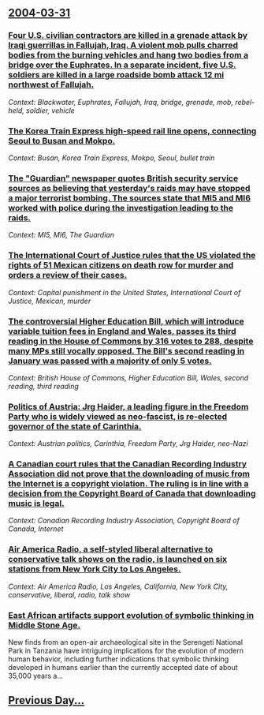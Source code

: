 ## [2004-03-31](/news/2004/03/31/index.md)

### [ Four U.S. civilian contractors are killed in a grenade attack by Iraqi guerrillas in Fallujah, Iraq. A violent mob pulls charred bodies from the burning vehicles and hang two bodies from a bridge over the Euphrates. In a separate incident, five U.S. soldiers are killed in a large roadside bomb attack 12 mi northwest of Fallujah. ](/news/2004/03/31/four-u-s-civilian-contractors-are-killed-in-a-grenade-attack-by-iraqi-guerrillas-in-fallujah-iraq-a-violent-mob-pulls-charred-bodies-fro.md)
_Context: Blackwater, Euphrates, Fallujah, Iraq, bridge, grenade, mob, rebel-held, soldier, vehicle_

### [ The Korea Train Express high-speed rail line opens, connecting Seoul to Busan and Mokpo. ](/news/2004/03/31/the-korea-train-express-high-speed-rail-line-opens-connecting-seoul-to-busan-and-mokpo.md)
_Context: Busan, Korea Train Express, Mokpo, Seoul, bullet train_

### [ The "Guardian" newspaper quotes British security service sources as believing that yesterday's raids may have stopped a major terrorist bombing. The sources state that MI5 and MI6 worked with police during the investigation leading to the raids. ](/news/2004/03/31/the-guardian-newspaper-quotes-british-security-service-sources-as-believing-that-yesterday-s-raids-may-have-stopped-a-major-terrorist-bom.md)
_Context: MI5, MI6, The Guardian_

### [ The International Court of Justice rules that the US violated the rights of 51 Mexican citizens on death row for murder and orders a review of their cases. ](/news/2004/03/31/the-international-court-of-justice-rules-that-the-us-violated-the-rights-of-51-mexican-citizens-on-death-row-for-murder-and-orders-a-review.md)
_Context: Capital punishment in the United States, International Court of Justice, Mexican, murder_

### [ The controversial Higher Education Bill, which will introduce variable tuition fees in England and Wales, passes its third reading in the House of Commons by 316 votes to 288, despite many MPs still vocally opposed. The Bill's second reading in January was passed with a majority of only 5 votes. ](/news/2004/03/31/the-controversial-higher-education-bill-which-will-introduce-variable-tuition-fees-in-england-and-wales-passes-its-third-reading-in-the-h.md)
_Context: British House of Commons, Higher Education Bill, Wales, second reading, third reading_

### [ Politics of Austria: Jrg Haider, a leading figure in the Freedom Party who is widely viewed as neo-fascist, is re-elected governor of the state of Carinthia. ](/news/2004/03/31/politics-of-austria-jorg-haider-a-leading-figure-in-the-freedom-party-who-is-widely-viewed-as-neo-fascist-is-re-elected-governor-of-the.md)
_Context: Austrian politics, Carinthia, Freedom Party, Jrg Haider, neo-Nazi_

### [ A Canadian court rules that the Canadian Recording Industry Association did not prove that the downloading of music from the Internet is a copyright violation. The ruling is in line with a decision from the Copyright Board of Canada that downloading music is legal. ](/news/2004/03/31/a-canadian-court-rules-that-the-canadian-recording-industry-association-did-not-prove-that-the-downloading-of-music-from-the-internet-is-a.md)
_Context: Canadian Recording Industry Association, Copyright Board of Canada, Internet_

### [ Air America Radio, a self-styled liberal alternative to conservative talk shows on the radio, is launched on six stations from New York City to Los Angeles. ](/news/2004/03/31/air-america-radio-a-self-styled-liberal-alternative-to-conservative-talk-shows-on-the-radio-is-launched-on-six-stations-from-new-york-cit.md)
_Context: Air America Radio, Los Angeles, California, New York City, conservative, liberal, radio, talk show_

### [ East African artifacts support evolution of symbolic thinking in Middle Stone Age. ](/news/2004/03/31/east-african-artifacts-support-evolution-of-symbolic-thinking-in-middle-stone-age.md)
New finds from an open-air archaeological site in the Serengeti National Park in Tanzania have intriguing implications for the evolution of modern human behavior, including further indications that symbolic thinking developed in humans earlier than the currently accepted date of about 35,000 years a...

## [Previous Day...](/news/2004/03/30/index.md)

